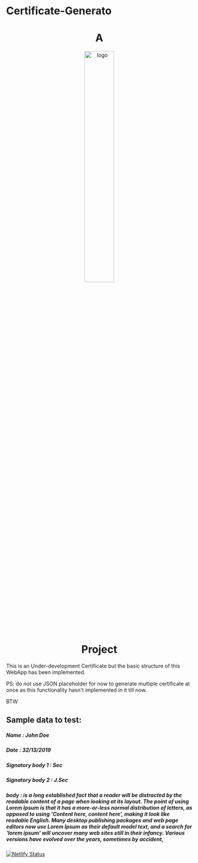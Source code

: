 
# Certificate-Generato

## <h1 align="center">A</h1>

<p align="center">
  <img src="https://3ulsmb4eg8vz37c0vz2si64j-wpengine.netdna-ssl.com/wp-content/uploads/2019/05/react-native-UX-design.gif" alt="logo" width="40%" />
</p>

## <h1 align="center">Project</h1>

This is an Under-development Certificate but the basic structure of this WebApp has been implemented.

PS: do not use JSON placeholder for now to generate multiple certificate at once as this functionality hasn't implemented in it till now.

BTW

## Sample data to test:

##### Name : John Doe
##### Date : 32/13/2019
##### Signatory body 1 : Sec
##### Signatory body 2 : J.Sec
##### body : is a long established fact that a reader will be distracted by the readable content of a page when looking at its layout. The point of using Lorem Ipsum is that it has a more-or-less normal distribution of letters, as opposed to using 'Content here, content here', making it look like readable English. Many desktop publishing packages and web page editors now use Lorem Ipsum as their default model text, and a search for 'lorem ipsum' will uncover many web sites still in their infancy. Various versions have evolved over the years, sometimes by accident,


[![Netlify Status](https://api.netlify.com/api/v1/badges/ca13b271-7136-4a0e-8269-52da87d8b0ae/deploy-status)](https://app.netlify.com/sites/certificate-generatar/deploys)


